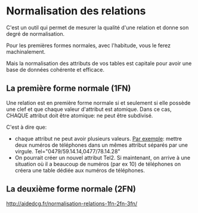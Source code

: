 # Normalisation des relations
C'est un outil qui permet de mesurer la qualité d'une relation et donne son degré de normalisation.

Pour les premières formes normales, avec l'habitude, vous le ferez machinalement.

Mais la normalisation des attributs de vos tables est capitale pour avoir une base de données cohérente et efficace.

## La première forme normale (1FN)
Une relation est en première forme normale si et seulement si elle possède une clef et que chaque valeur d'attribut est atomique.
Dans ce cas, CHAQUE attribut doit être atomique: ne peut être subdivisé.

C'est à dire que:
- chaque attribut ne peut avoir plusieurs valeurs.
  <ins>Par exemple</ins>: mettre deux numéros de téléphones dans un mêmes attribut séparés par une virgule. Tel="0479/59.14.14,0477/78.14.28" 
- On pourrait créer un nouvel attribut Tel2. Si maintenant, on arrive à une situation où il a beaucoup de numéros (par ex 10) de téléphones on créera une table dédiée aux numéros de téléphones.

## La deuxième forme normale (2FN)


http://aidedcg.fr/normalisation-relations-1fn-2fn-3fn/